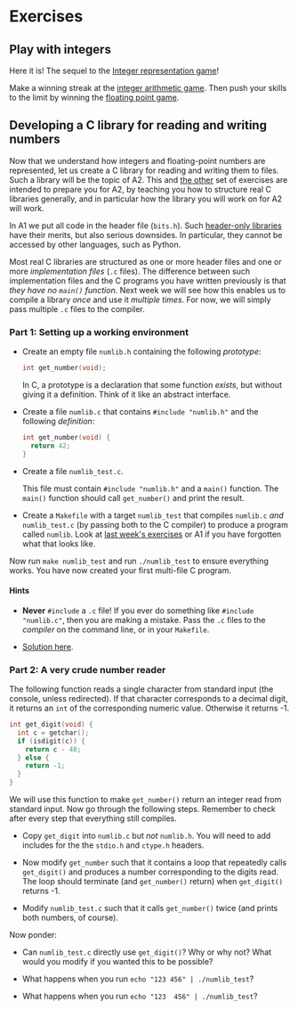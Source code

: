 # Exercises

## Play with integers

Here it is! The sequel to the [Integer representation
game](http://topps.diku.dk/compsys/integers.html)!

Make a winning streak at the [integer arithmetic
game](http://topps.diku.dk/compsys/integer-arithmetic.html). Then push
your skills to the limit by winning the [floating point
game](http://topps.diku.dk/compsys/floating-point.html).

## Developing a C library for reading and writing numbers

Now that we understand how integers and floating-point numbers are
represented, let us create a C library for reading and writing them to
files. Such a library will be the topic of A2. This and [the
other](../2-e-2) set of exercises are intended to prepare you for A2,
by teaching you how to structure real C libraries generally, and in
particular how the library you will work on for A2 will work.

In A1 we put all code in the header file (`bits.h`). Such [header-only
libraries](https://en.wikipedia.org/wiki/Header-only) have their
merits, but also serious downsides. In particular, they cannot be
accessed by other languages, such as Python.

Most real C libraries are structured as one or more header files and
one or more *implementation files* (`.c` files). The difference
between such implementation files and the C programs you have written
previously is that *they have no `main()` function*. Next week we will
see how this enables us to compile a library *once* and use it
*multiple times*. For now, we will simply pass multiple `.c` files to
the compiler.

### Part 1: Setting up a working environment

* Create an empty file `numlib.h` containing the following *prototype*:

  ```C
  int get_number(void);
  ```

  In C, a prototype is a declaration that some function *exists*, but
  without giving it a definition. Think of it like an abstract
  interface.

* Create a file `numlib.c` that contains `#include "numlib.h"` and the
  following *definition*:

  ```C
  int get_number(void) {
    return 42;
  }
  ```

* Create a file `numlib_test.c`.

  This file must contain `#include "numlib.h"` and a `main()`
  function. The `main()` function should call `get_number()` and print
  the result.

* Create a `Makefile` with a target `numlib_test` that compiles
  `numlib.c` *and* `numlib_test.c` (by passing both to the C compiler)
  to produce a program called `numlib`. Look at [last week's
  exercises](../1-e-2) or A1 if you have forgotten what that looks
  like.

Now run `make numlib_test` and run `./numlib_test` to ensure
everything works. You have now created your first multi-file C
program.

#### Hints

* **Never** `#include` a `.c` file! If you ever do something like
  `#include "numlib.c"`, then you are making a mistake. Pass the `.c`
  files to the *compiler* on the command line, or in your `Makefile`.

* [Solution here](ref/part1).

### Part 2: A very crude number reader

The following function reads a single character from standard input
(the console, unless redirected). If that character corresponds to a
decimal digit, it returns an `int` of the corresponding numeric value.
Otherwise it returns -1.

```C
int get_digit(void) {
  int c = getchar();
  if (isdigit(c)) {
    return c - 48;
  } else {
    return -1;
  }
}
```

We will use this function to make `get_number()` return an integer
read from standard input. Now go through the following steps. Remember
to check after every step that everything still compiles.

* Copy `get_digit` into `numlib.c` but *not* `numlib.h`. You will need
  to add includes for the the `stdio.h` and `ctype.h` headers.

* Now modify `get_number` such that it contains a loop that repeatedly
  calls `get_digit()` and produces a number corresponding to the
  digits read. The loop should terminate (and `get_number()` return)
  when `get_digit()` returns -1.

* Modify `numlib_test.c` such that it calls `get_number()` twice (and
  prints both numbers, of course).

Now ponder:

* Can `numlib_test.c` directly use `get_digit()`? Why or why not? What
  would you modify if you wanted this to be possible?

* What happens when you run `echo "123 456" | ./numlib_test`?

* What happens when you run `echo "123  456" | ./numlib_test`?
